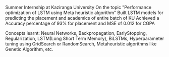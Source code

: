 Summer Internship at Kaziranga University
On the topic "Performance optimization of LSTM using Meta heuristic algorithm"
Built LSTM models for predicting the placement and academics of entire batch of KU
Achieved a Accuracy percentage of 93% for placement
and MSE of 0.012 for CGPA


Concepts learnt:
Neural Networks,
Backpropagation,
EarlyStopping,
Regularization,
LSTM(Long Short Term Memory),
BiLSTMs,
Hyperparameter tuning using GridSearch or RandomSearch,
Metaheuristic algorithms like Genetic Algorithm, etc.




